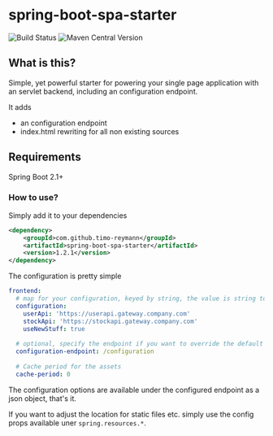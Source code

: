 spring-boot-spa-starter
===

![Build Status](https://travis-ci.org/timo-reymann/spring-boot-spa-starter.svg?branch=master)
![Maven Central Version](https://maven-badges.herokuapp.com/maven-central/com.github.timo-reymann/spring-boot-spa-starter/badge.svg)

## What is this?
Simple, yet powerful starter for powering your single page application with an servlet backend, including an configuration endpoint.

It adds 

- an configuration endpoint
- index.html rewriting for all non existing sources

## Requirements
Spring Boot 2.1+

### How to use?
Simply add it to your dependencies
```xml
<dependency>
    <groupId>com.github.timo-reymann</groupId>
    <artifactId>spring-boot-spa-starter</artifactId>
    <version>1.2.1</version>
</dependency>
```

The configuration is pretty simple

```yaml
frontend:
  # map for your configuration, keyed by string, the value is string too
  configuration:
    userApi: 'https://userapi.gateway.company.com'
    stockApi: 'https://stockapi.gateway.company.com'
    useNewStuff: true
  
  # optional, specify the endpoint if you want to override the default
  configuration-endpoint: /configuration 
  
  # Cache period for the assets
  cache-period: 0
```

The configuration options are available under the configured endpoint as a json object, that's it.

If you want to adjust the location for static files etc. simply use the config props available uner `spring.resources.*`.